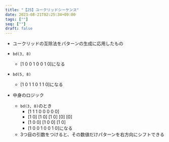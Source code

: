 ```yaml
---
title: "【25】ユークリッドシーケンス"
date: 2023-08-21T02:25:34+09:00
tags: [""]
seq: [""]
draft: false
---
```


- ユークリッドの互除法をパターンの生成に応用したもの
- `bd(3, 8)`
  - [1 0 0 1 0 0 1 0]になる
- `bd(5, 8)`
  - [1 0 1 1 0 1 1 0]になる

- 中身のロジック
  - `bd(3, 8)`のとき
    - [1 1 1 0 0 0 0 0]
    - [1 0] [1 0] [1 0] [0] [0]
    - [1 0 0] [1 0 0] [1 0]
    - [1 0 0 1 0 0 1 0]になる
  - 3つ目の引数をつけると、その数値だけパターンを右方向にシフトできる